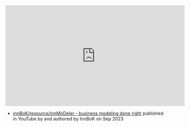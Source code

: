 
<iframe width="560" height="315" src="https://www.youtube.com/embed/bqxA7dBqQ04" title="YouTube video player" frameborder="0" allow="accelerometer; autoplay; clipboard-write; encrypted-media; gyroscope; picture-in-picture; web-share" allowfullscreen></iframe>

- [innBoK/resource/innMoDeler - business modeling done right](https://www.youtube.com/watch?v=bqxA7dBqQ04) published in YouTube by  and authored by InnBoK on Sep 2023


